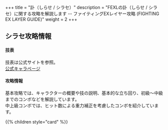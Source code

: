 +++
title = "訃（しらせ / シラセ）"
description = "FEXLの訃（しらせ / シラセ）に関する攻略を解説します -- ファイティングEXレイヤー攻略 (FIGHTING EX LAYER GUIDE)"
weight = 2
+++

## シラセ攻略情報

#### 技表

技表は公式サイトを参照。  
[公式キャラページ](http://www.arika.co.jp/product/fexl_hp/jp/chara_jp/fexl_jp_chara02.html)

#### 攻略情報

基本攻略では、キャラクターの概要や技の説明、基本的な立ち回り、初級～中級までのコンボなどを解説しています。  
中上級コンボでは、ヒット数による重力補正を考慮したコンボを紹介しています。

{{% children style="card" %}}
